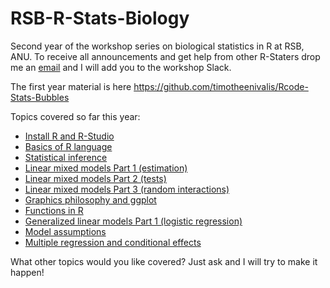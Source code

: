 # RSB-R-Stats-Biology

Second year of the workshop series on biological statistics in R at RSB, ANU. To receive all announcements and get help from other R-Staters drop me an [email](mailto:timotheebonnetc@gmail.com) and I will add you to the workshop Slack.

The first year material is here https://github.com/timotheenivalis/Rcode-Stats-Bubbles

Topics covered so far this year:
* [Install R and R-Studio](https://github.com/timotheenivalis/RSB-R-Stats-Biology/tree/master/00.Install)
* [Basics of R language](https://github.com/timotheenivalis/RSB-R-Stats-Biology/tree/master/01.IntroR)
* [Statistical inference](https://github.com/timotheenivalis/RSB-R-Stats-Biology/tree/master/02.IntroStats)
* [Linear mixed models Part 1 (estimation)](https://github.com/timotheenivalis/RSB-R-Stats-Biology/tree/master/03.MixedModels)
* [Linear mixed models Part 2 (tests)](https://github.com/timotheenivalis/RSB-R-Stats-Biology/tree/master/05.MixedModels2)
* [Linear mixed models Part 3 (random interactions)](https://github.com/timotheenivalis/RSB-R-Stats-Biology/tree/master/07.MixedModels3)
* [Graphics philosophy and ggplot](https://github.com/timotheenivalis/RSB-R-Stats-Biology/tree/master/04.GraphicDesign)
* [Functions in R](https://github.com/timotheenivalis/RSB-R-Stats-Biology/tree/master/06.FunctionsAndFundamentalCoding)
* [Generalized linear models Part 1 (logistic regression)](https://github.com/timotheenivalis/RSB-R-Stats-Biology/tree/master/08.LogisticRegression)
* [Model assumptions](https://github.com/timotheenivalis/RSB-R-Stats-Biology/tree/master/09.Assumptions)
* [Multiple regression and conditional effects](https://github.com/timotheenivalis/RSB-R-Stats-Biology/tree/master/10.MultipleRegression)

What other topics would you like covered? Just ask and I will try to make it happen! 
